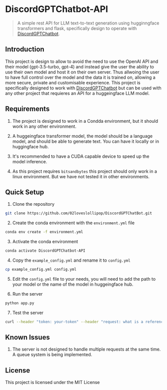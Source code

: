 # DiscordGPTChatbot-API
> A simple rest API for LLM text-to-text generation using hugginngface transformers and flask, specifically design to operate with [DiscordGPTChatbot](https://github.com/02loveslollipop/DiscordGPTChatBot).

## Introduction
This project is design to allow to avoid the need to use the OpenAI API and their model (gpt-3.5-turbo, gpt-4) and instead give the user the ability to use their own model and host it on their own server. Thus allwoing the user to have full control over the model and the data it is trained on, allowing a more secure, private and customisable experience. This project is specifically designed to work with [DiscordGPTChatbot](https://github.com/02loveslollipop/DiscordGPTChatBot) but can be used with any other project that requieres an API for a huggeingface LLM model.

## Requirements

1. The project is designed to work in a Condda environment, but it should work in any other environment.

2. A huggeingface transformer model, the model should be a language model, and should be able to generate text. You can have it locally or in huggingface hub.

3. It's recommended to have a CUDA capable device to speed up the model inference.

4. As this project requires `bitsandbytes` this project should only work in a linux environment. But we have not tested it in other environments.

## Quick Setup

1. Clone the repository
```bash
git clone https://github.com/02loveslollipop/DiscordGPTChatBot.git
```

2. Create the conda environment with the `environment.yml` file
```bash
conda env create -f environment.yml
```

3. Activate the conda environment
```bash
conda activate DiscordGPTChatbot-API
```

4. Copy the `example_config.yml` and rename it to `config.yml`
```bash
cp example_config.yml config.yml
```

5. Edit the `config.yml` file to your needs, you will need to add the path to your model or the name of the model in huggeingface hub.

6. Run the server
```bash
python app.py
```

7. Test the server
```bash
curl --header "token: your-token" --header "request: what is a reference in object oriented programming??" http://your-host.domain:5000/generate
```

## Known Issues

1. The server is not designed to handle multiple requests at the same time. A queue system is being implemented.

## License

This project is licensed under the MIT License
